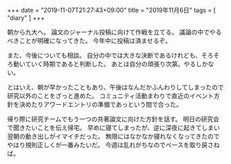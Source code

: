 +++
date = "2019-11-07T21:27:43+09:00"
title = "2019年11月6日"
tags = [ "diary" ]
+++

朝から九大へ。
論文のジャーナル投稿に向けて作戦を立てる。
議論の中でやるべきことが明確になってきた。
今年中に投稿は済ませるぞ。

また、今後についても相談。
自分の中では大きな決断であるけれども、そろそろ動いていく時期であると判断した。
あとは自分の頑張り次第。やるしかない。

とはいえ、朝が早かったこともあり、午後はなんだかふんわりしてしまったので研究以外のことをざっと進めた。
コミュニティ活動まわりで直近のイベント方針を決めたりアワードエントリの準備であっという間で合った。

帰り際に研究チームでもう一つの共著論文に向けた方針を話す。
明日の研究会で聞きたいことを伝え帰宅。
早めに寝てしまったが、逆に深夜に起きてしまい翌朝の動き出しがイマイチだった。
無限にはなかなか寝れなくなってきたのでやはり規則正しくが一番みたいだ。
今週は乱れがちなのでペースを取り戻さねば。

